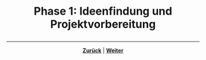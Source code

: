 # <p align="center">Phase 1: Ideenfindung und Projektvorbereitung</p>
<!-- neue inhaltliche Aufteilung
-> Anpassung folgt -->

---

<p align="center"><a href="/docs/06-entwicklung/07-digitale_produktentwicklung/README.md"><strong>Zurück</strong></a> | <a href="/docs/06-entwicklung/07-digitale_produktentwicklung/02-umsetzung/README.md"><strong>Weiter</strong></a></p>

